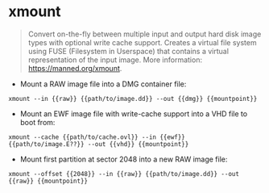# xmount

> Convert on-the-fly between multiple input and output hard disk image types with optional write cache support.
> Creates a virtual file system using FUSE (Filesystem in Userspace) that contains a virtual representation of the input image.
> More information: <https://manned.org/xmount>.

- Mount a RAW image file into a DMG container file:

`xmount --in {{raw}} {{path/to/image.dd}} --out {{dmg}} {{mountpoint}}`

- Mount an EWF image file with write-cache support into a VHD file to boot from:

`xmount --cache {{path/to/cache.ovl}} --in {{ewf}} {{path/to/image.E??}} --out {{vhd}} {{mountpoint}}`

- Mount first partition at sector 2048 into a new RAW image file:

`xmount --offset {{2048}} --in {{raw}} {{path/to/image.dd}} --out {{raw}} {{mountpoint}}`
